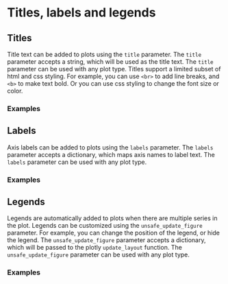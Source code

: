 # Titles, labels and legends

## Titles

Title text can be added to plots using the `title` parameter. The `title` parameter accepts a string, which will be used as the title text. The `title` parameter can be used with any plot type. Titles support a limited subset of html and css styling. For example, you can use `<br>` to add line breaks, and `<b>` to make text bold. Or you can use css styling to change the font size or color.

### Examples

## Labels

Axis labels can be added to plots using the `labels` parameter. The `labels` parameter accepts a dictionary, which maps axis names to label text. The `labels` parameter can be used with any plot type.

### Examples

## Legends

Legends are automatically added to plots when there are multiple series in the plot. Legends can be customized using the `unsafe_update_figure` parameter. For example, you can change the position of the legend, or hide the legend. The `unsafe_update_figure` parameter accepts a dictionary, which will be passed to the plotly `update_layout` function. The `unsafe_update_figure` parameter can be used with any plot type.

### Examples
